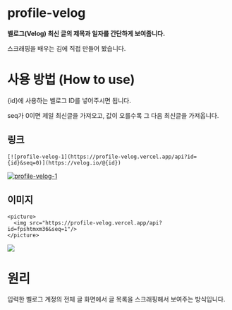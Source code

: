 # profile-velog

**벨로그(Velog) 최신 글의 제목과 일자를 간단하게 보여줍니다.**



스크래핑을 배우는 김에 직접 만들어 봤습니다.

# 사용 방법 (How to use)

{id}에 사용하는 벨로그 ID를 넣어주시면 됩니다.

seq가 0이면 제일 최신글을 가져오고, 값이 오를수록 그 다음 최신글을 가져옵니다.

## 링크

```
[![profile-velog-1](https://profile-velog.vercel.app/api?id={id}&seq=0)](https://velog.io/@{id}) 
```

[![profile-velog-1](https://profile-velog.vercel.app/api?id=fpshtmxm36&seq=0)](https://velog.io/@fpshtmxm36) 

## 이미지

```
<picture>
  <img src="https://profile-velog.vercel.app/api?id=fpshtmxm36&seq=1"/>
</picture>
```

<picture>
  <img src="https://profile-velog.vercel.app/api?id=fpshtmxm36&seq=1"/>
</picture>


# 원리

입력한 벨로그 계정의 전체 글 화면에서 글 목록을 스크래핑해서 보여주는 방식입니다.
